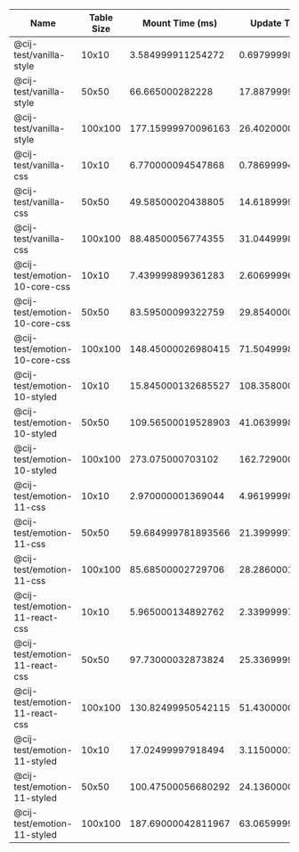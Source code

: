 | Name                           | Table Size | Mount Time (ms)    | Update Time (ms)   |
| ------------------------------ | ---------- | ------------------ | ------------------ |
| @cij-test/vanilla-style        | 10x10      | 3.584999911254272  | 0.6979999830946326 |
| @cij-test/vanilla-style        | 50x50      | 66.665000282228    | 17.887999984668568 |
| @cij-test/vanilla-style        | 100x100    | 177.15999970096163 | 26.402000070083886 |
| @cij-test/vanilla-css          | 10x10      | 6.770000094547868  | 0.7869999448303133 |
| @cij-test/vanilla-css          | 50x50      | 49.58500020438805  | 14.618999953381717 |
| @cij-test/vanilla-css          | 100x100    | 88.48500056774355  | 31.044999847654253 |
| @cij-test/emotion-10-core-css  | 10x10      | 7.439999899361283  | 2.6069999672472477 |
| @cij-test/emotion-10-core-css  | 50x50      | 83.59500099322759  | 29.854000004706904 |
| @cij-test/emotion-10-core-css  | 100x100    | 148.45000026980415 | 71.50499983108602  |
| @cij-test/emotion-10-styled    | 10x10      | 15.845000132685527 | 108.35800000349991 |
| @cij-test/emotion-10-styled    | 50x50      | 109.56500019528903 | 41.0639998910483   |
| @cij-test/emotion-10-styled    | 100x100    | 273.075000703102   | 162.72900004405528 |
| @cij-test/emotion-11-css       | 10x10      | 2.970000001369044  | 4.961999988881871  |
| @cij-test/emotion-11-css       | 50x50      | 59.684999781893566 | 21.39999976498075  |
| @cij-test/emotion-11-css       | 100x100    | 85.68500002729706  | 28.28600012580864  |
| @cij-test/emotion-11-react-css | 10x10      | 5.965000134892762  | 2.339999977266416  |
| @cij-test/emotion-11-react-css | 50x50      | 97.73000032873824  | 25.33699995256029  |
| @cij-test/emotion-11-react-css | 100x100    | 130.82499950542115 | 51.430000067921355 |
| @cij-test/emotion-11-styled    | 10x10      | 17.02499997918494  | 3.1150000169873238 |
| @cij-test/emotion-11-styled    | 50x50      | 100.47500056680292 | 24.136000050930306 |
| @cij-test/emotion-11-styled    | 100x100    | 187.69000042811967 | 63.06599998497404  |